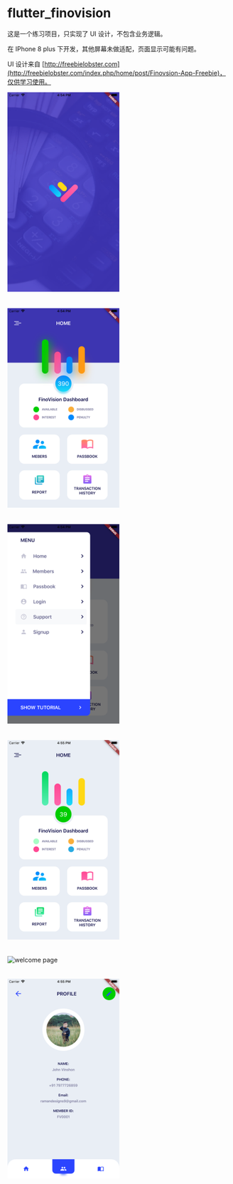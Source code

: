 # flutter_finovision

这是一个练习项目，只实现了 UI 设计，不包含业务逻辑。

在 IPhone 8 plus 下开发，其他屏幕未做适配，页面显示可能有问题。

UI 设计来自 [http://freebielobster.com](http://freebielobster.com/index.php/home/post/Finovsion-App-Freebie)，仅供学习使用。



<img src="https://raw.githubusercontent.com/luoqiao6/flutter_finovision/master/screenshot/init_page.png" alt="init page" style="max-width:50%;">
<br/>
<br/>
<br/>
<img src="https://raw.githubusercontent.com/luoqiao6/flutter_finovision/master/screenshot/home_page.png" alt="home page" style="max-width:50%;">
<br/>
<br/>
<br/>
<img src="https://raw.githubusercontent.com/luoqiao6/flutter_finovision/master/screenshot/left_menu.png" alt="welcome page" style="max-width:50%;">
<br/>
<br/>
<br/>
<img src="https://raw.githubusercontent.com/luoqiao6/flutter_finovision/master/screenshot/main_page.png" alt=" page" style="max-width:50%;">
<br/>
<br/>
<br/>
<img src="https://raw.githubusercontent.com/luoqiao6/flutter_finovision/master/screenshot/member_list.png" alt="welcome page" style="max-width:50%;">
<br/>
<br/>
<br/>
<img src="https://raw.githubusercontent.com/luoqiao6/flutter_finovision/master/screenshot/profile_page.png" alt="welcome page" style="max-width:50%;">

